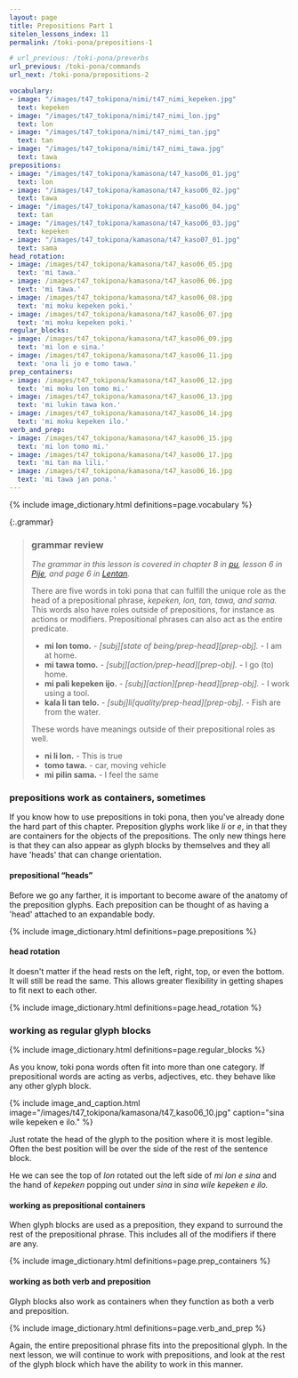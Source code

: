```yaml
---
layout: page
title: Prepositions Part 1
sitelen_lessons_index: 11
permalink: /toki-pona/prepositions-1

# url_previous: /toki-pona/preverbs
url_previous: /toki-pona/commands
url_next: /toki-pona/prepositions-2

vocabulary:
- image: "/images/t47_tokipona/nimi/t47_nimi_kepeken.jpg"
  text: kepeken
- image: "/images/t47_tokipona/nimi/t47_nimi_lon.jpg"
  text: lon
- image: "/images/t47_tokipona/nimi/t47_nimi_tan.jpg"
  text: tan
- image: "/images/t47_tokipona/nimi/t47_nimi_tawa.jpg"
  text: tawa
prepositions:
- image: "/images/t47_tokipona/kamasona/t47_kaso06_01.jpg"
  text: lon
- image: "/images/t47_tokipona/kamasona/t47_kaso06_02.jpg"
  text: tawa
- image: "/images/t47_tokipona/kamasona/t47_kaso06_04.jpg"
  text: tan
- image: "/images/t47_tokipona/kamasona/t47_kaso06_03.jpg"
  text: kepeken
- image: "/images/t47_tokipona/kamasona/t47_kaso07_01.jpg"
  text: sama
head_rotation:
- image: /images/t47_tokipona/kamasona/t47_kaso06_05.jpg
  text: 'mi tawa.'
- image: /images/t47_tokipona/kamasona/t47_kaso06_06.jpg
  text: 'mi tawa.'
- image: /images/t47_tokipona/kamasona/t47_kaso06_08.jpg
  text: 'mi moku kepeken poki.'
- image: /images/t47_tokipona/kamasona/t47_kaso06_07.jpg
  text: 'mi moku kepeken poki.'
regular_blocks:
- image: /images/t47_tokipona/kamasona/t47_kaso06_09.jpg
  text: 'mi lon e sina.'
- image: /images/t47_tokipona/kamasona/t47_kaso06_11.jpg
  text: 'ona li jo e tomo tawa.'
prep_containers:
- image: /images/t47_tokipona/kamasona/t47_kaso06_12.jpg
  text: 'mi moku lon tomo mi.'
- image: /images/t47_tokipona/kamasona/t47_kaso06_13.jpg
  text: 'mi lukin tawa kon.'
- image: /images/t47_tokipona/kamasona/t47_kaso06_14.jpg
  text: 'mi moku kepeken ilo.'
verb_and_prep:
- image: /images/t47_tokipona/kamasona/t47_kaso06_15.jpg
  text: 'mi lon tomo mi.'
- image: /images/t47_tokipona/kamasona/t47_kaso06_17.jpg
  text: 'mi tan ma lili.'
- image: /images/t47_tokipona/kamasona/t47_kaso06_16.jpg
  text: 'mi tawa jan pona.'
---
```


{% include image_dictionary.html definitions=page.vocabulary %}

{:.grammar}
>### grammar review
>
>_The grammar in this lesson is covered in chapter 8 in [pu](https://www.amazon.com/dp/B012M1RLXS), lesson 6 in [Pije](http://tokipona.net/tp/janpije/okamasona.php), and page 6 in [Lentan](https://rnd.neocities.org/tokipona/)._
>
> There are five words in toki pona that can fulfill the unique role as the head of a prepositional phrase, _kepeken, lon, tan, tawa, and sama._ This words also have roles outside of prepositions, for instance as actions or modifiers. Prepositional phrases can also act as the entire predicate.
>
>* __mi lon tomo.__ - _[subj][state of being/prep-head][prep-obj]._ - I am at home.
>* __mi tawa tomo.__ - _[subj][action/prep-head][prep-obj]._ - I go (to) home.
>* __mi pali kepeken ijo.__ - _[subj][action][prep-head][prep-obj]._ - I work using a tool.
>* __kala li tan telo.__ - _[subj]li[quality/prep-head][prep-obj]._ - Fish are from the water.
>
>These words have meanings outside of their prepositional roles as well.
>
>* __ni li lon.__ - This is true
>* __tomo tawa.__ - car, moving vehicle
>* __mi pilin sama.__ - I feel the same

### prepositions work as containers, sometimes

If you know how to use prepositions in toki pona, then you've already done the hard part of this chapter. Preposition glyphs work like _li_ or _e_, in that they are containers for the objects of the prepositions. The only new things here is that they can also appear as glyph blocks by themselves and they all have 'heads' that can change orientation.

#### prepositional “heads”

Before we go any farther, it is important to become aware of the anatomy of the preposition glyphs. Each preposition can be thought of as having a 'head' attached to an expandable body.

{% include image_dictionary.html definitions=page.prepositions %}

#### head rotation

It doesn't matter if the head rests on the left, right, top, or even the bottom. It will still be read the same. This allows greater flexibility in getting shapes to fit next to each other.

{% include image_dictionary.html definitions=page.head_rotation %}

### working as regular glyph blocks

{% include image_dictionary.html definitions=page.regular_blocks %}


As you know, toki pona words often fit into more than one category. If prepositional words are acting as verbs, adjectives, etc. they behave like any other glyph block.

{% include image_and_caption.html image="/images/t47_tokipona/kamasona/t47_kaso06_10.jpg" caption="sina wile kepeken e ilo." %}

Just rotate the head of the glyph to the position where it is most legible. Often the best position will be over the side of the rest of the sentence block.

He we can see the top of _lon_ rotated out the left side of _mi lon e sina_ and the hand of _kepeken_ popping out under _sina_ in _sina wile kepeken e ilo._

#### working as prepositional containers

When glyph blocks are used as a preposition, they expand to surround the rest of the prepositional phrase. This includes all of the modifiers if there are any.

{% include image_dictionary.html definitions=page.prep_containers %}

#### working as both verb and preposition

Glyph blocks also work as containers when they function as both a verb and preposition.

{% include image_dictionary.html definitions=page.verb_and_prep %}

Again, the entire prepositional phrase fits into the prepositional glyph. In the next lesson, we will continue to work with prepositions, and look at the rest of the glyph block which have the ability to work in this manner.
